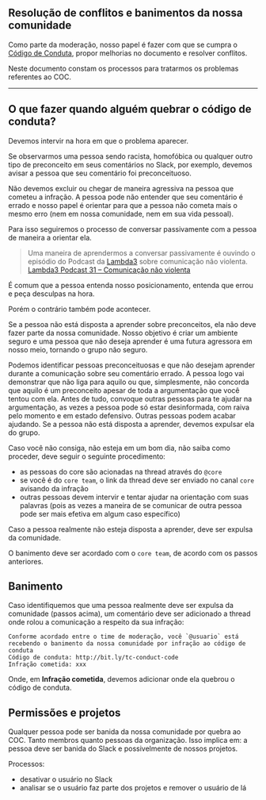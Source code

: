 ## Resolução de conflitos e banimentos da nossa comunidade

Como parte da moderação, nosso papel é fazer com que se cumpra o [Código de Conduta](http://bit.ly/tc-conduct-code), propor melhorias no documento e resolver conflitos.

Neste documento constam os processos para tratarmos os problemas referentes ao COC.

---

## O que fazer quando alguém quebrar o código de conduta?

Devemos intervir na hora em que o problema aparecer.

Se observarmos uma pessoa sendo racista, homofóbica ou qualquer outro tipo de preconceito em seus comentários no Slack, por exemplo, devemos avisar a pessoa que seu comentário foi preconceituoso.

Não devemos excluir ou chegar de maneira agressiva na pessoa que cometeu a infração. A pessoa pode não entender que seu comentário é errado e nosso papel é orientar para que a pessoa não cometa mais o mesmo erro (nem em nossa comunidade, nem em sua vida pessoal).

Para isso seguiremos o processo de conversar passivamente com a pessoa de maneira a orientar ela.

> Uma maneira de aprendermos a conversar passivamente é ouvindo o episódio do Podcast da [Lambda3](https://www.lambda3.com.br) sobre comunicação não violenta.
> [Lambda3 Podcast 31 – Comunicação não violenta](https://www.lambda3.com.br/2017/02/podcast-31-comunicacao-nao-violenta/)

É comum que a pessoa entenda nosso posicionamento, entenda que errou e peça desculpas na hora.

Porém o contrário também pode acontecer.

Se a pessoa não está disposta a aprender sobre preconceitos, ela não deve fazer parte da nossa comunidade. Nosso objetivo é criar um ambiente seguro e uma pessoa que não deseja aprender é uma futura agressora em nosso meio, tornando o grupo não seguro.

Podemos identificar pessoas preconceituosas e que não desejam aprender durante a comunicação sobre seu comentário errado. A pessoa logo vai demonstrar que não liga para aquilo ou que, simplesmente, não concorda que aquilo é um preconceito apesar de toda a argumentação que você tentou com ela. Antes de tudo, convoque outras pessoas para te ajudar na argumentação, as vezes a pessoa pode só estar desinformada, com raiva pelo momento e em estado defensivo. Outras pessoas podem acabar ajudando. Se a pessoa não está disposta a aprender, devemos expulsar ela do grupo.

Caso você não consiga, não esteja em um bom dia, não saiba como proceder, deve seguir o seguinte procedimento:

- as pessoas do core são acionadas na thread através do `@core`
- se você é do `core team`, o link da thread deve ser enviado no canal `core` avisando da infração
- outras pessoas devem intervir e tentar ajudar na orientação com suas palavras (pois as vezes a maneira de se comunicar de outra pessoa pode ser mais efetiva em algum caso específico)

Caso a pessoa realmente não esteja disposta a aprender, deve ser expulsa da comunidade.

O banimento deve ser acordado com o `core team`, de acordo com os passos anteriores.

## Banimento

Caso identifiquemos que uma pessoa realmente deve ser expulsa da comunidade (passos acima), um comentário deve ser adicionado a thread onde rolou a comunicação a respeito da sua infração:

```
Conforme acordado entre o time de moderação, você `@usuario` está recebendo o banimento da nossa comunidade por infração ao código de conduta
Código de conduta: http://bit.ly/tc-conduct-code
Infração cometida: xxx
```

Onde, em **Infração cometida**, devemos adicionar onde ela quebrou o código de conduta.

## Permissões e projetos

Qualquer pessoa pode ser banida da nossa comunidade por quebra ao COC. Tanto membros quanto pessoas da organização. Isso implica em: a pessoa deve ser banida do Slack e possivelmente de nossos projetos.

Processos:

- desativar o usuário no Slack
- analisar se o usuário faz parte dos projetos e remover o usuário de lá
